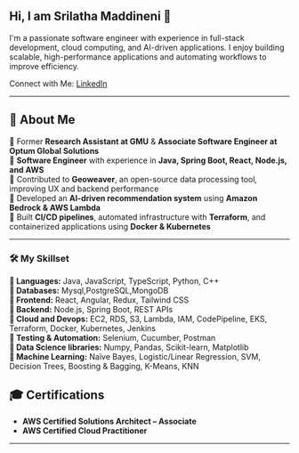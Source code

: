 ## Hi, I am Srilatha Maddineni 👋

I'm a passionate software engineer with experience in full-stack development, cloud computing, and AI-driven applications. I enjoy building scalable, high-performance applications and automating workflows to improve efficiency.


Connect with Me: [LinkedIn](https://www.linkedin.com/in/srilatha-maddineni-776363169/)  


---

## 🚀 About Me 
🔹 Former **Research Assistant at GMU** & **Associate Software Engineer at Optum Global Solutions**  
🔹 **Software Engineer** with experience in **Java, Spring Boot, React, Node.js, and AWS**  
🔹 Contributed to **Geoweaver**, an open-source data processing tool, improving UX and backend performance  
🔹 Developed an **AI-driven recommendation system** using **Amazon Bedrock & AWS Lambda**  
🔹 Built **CI/CD pipelines**, automated infrastructure with **Terraform**, and containerized applications using **Docker & Kubernetes**  
 

---

### 🛠️ My Skillset  

**🔹 Languages:** Java, JavaScript, TypeScript, Python, C++  
**🔹 Databases:** Mysql,PostgreSQL,MongoDB  
**🔹 Frontend:** React, Angular, Redux, Tailwind CSS  
**🔹 Backend:** Node.js, Spring Boot, REST APIs  
**🔹 Cloud and Devops:** EC2, RDS, S3, Lambda, IAM, CodePipeline, EKS, Terraform, Docker, Kubernetes, Jenkins  
**🔹 Testing & Automation:** Selenium, Cucumber, Postman  
**🔹 Data Science libraries:** Numpy, Pandas, Scikit-learn, Matplotlib  
**🔹 Machine Learning:** Naïve Bayes, Logistic/Linear Regression, SVM, Decision Trees, Boosting & Bagging, K-Means, KNN


## 🎓 Certifications  

- **AWS Certified Solutions Architect – Associate** 
- **AWS Certified Cloud Practitioner**  

---


